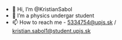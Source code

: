 - 👋 Hi, I’m @KristianSabol
- 👀 I’m a physics undergar student
- 📫 How to reach me - 5334754@upjs.sk / kristian.sabol1@student.upjs.sk

<!---
KristianSabol/KristianSabol is a ✨ special ✨ repository because its `README.md` (this file) appears on your GitHub profile.
You can click the Preview link to take a look at your changes.
--->
